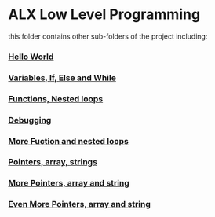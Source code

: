 # ALX Low Level Programming
this folder contains other sub-folders of the project including:
### [Hello World](https://github.com/Emmo00/alx-low_level_programming/tree/master/0x00-hello_world)
### [Variables, If, Else and While](https://github.com/Emmo00/alx-low_level_programming/tree/master/0x01-variables_if_else_while)
### [Functions, Nested loops](https://github.com/Emmo00/alx-low_level_programming/tree/master/0x02-functions_nested_loops)
### [Debugging](https://github.com/Emmo00/alx-low_level_programming/tree/master/0x03-debugging)
### [More Fuction and nested loops](https://github.com/Emmo00/alx-low_level_programming/tree/master/0x04-more_functions_nested_loops)
### [Pointers, array, strings](https://github.com/Emmo00/alx-low_level_programming/tree/master/0x05-pointers_arrays_strings)
### [More Pointers, array and string](https://github.com/Emmo00/alx-low_level_programming/tree/master/0x06-pointers_arrays_strings)
### [Even More Pointers, array and string](https://github.com/Emmo00/alx-low_level_programming/tree/master/0x07-pointers_arrays_strings)

